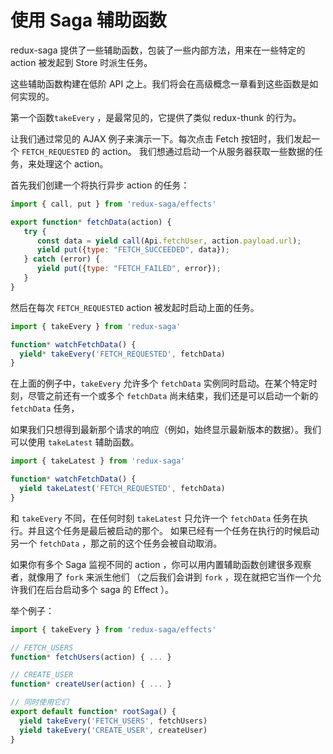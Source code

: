 # 使用 Saga 辅助函数

redux-saga 提供了一些辅助函数，包装了一些内部方法，用来在一些特定的 action 被发起到 Store 时派生任务。

这些辅助函数构建在低阶 API 之上。我们将会在高级概念一章看到这些函数是如何实现的。

第一个函数`takeEvery` ，是最常见的，它提供了类似 redux-thunk 的行为。

让我们通过常见的 AJAX 例子来演示一下。每次点击 Fetch 按钮时，我们发起一个 `FETCH_REQUESTED` 的 action。
我们想通过启动一个从服务器获取一些数据的任务，来处理这个 action。

首先我们创建一个将执行异步 action 的任务：

```javascript
import { call, put } from 'redux-saga/effects'

export function* fetchData(action) {
   try {
      const data = yield call(Api.fetchUser, action.payload.url);
      yield put({type: "FETCH_SUCCEEDED", data});
   } catch (error) {
      yield put({type: "FETCH_FAILED", error});
   }
}
```

然后在每次 `FETCH_REQUESTED` action 被发起时启动上面的任务。

```javascript
import { takeEvery } from 'redux-saga'

function* watchFetchData() {
  yield* takeEvery('FETCH_REQUESTED', fetchData)
}
```

在上面的例子中，`takeEvery` 允许多个 `fetchData` 实例同时启动。在某个特定时刻，尽管之前还有一个或多个 `fetchData`
尚未结束，我们还是可以启动一个新的 `fetchData` 任务，


如果我们只想得到最新那个请求的响应（例如，始终显示最新版本的数据）。我们可以使用 `takeLatest` 辅助函数。


```javascript
import { takeLatest } from 'redux-saga'

function* watchFetchData() {
  yield takeLatest('FETCH_REQUESTED', fetchData)
}
```

和 `takeEvery` 不同，在任何时刻 `takeLatest` 只允许一个 `fetchData` 任务在执行。并且这个任务是最后被启动的那个。
如果已经有一个任务在执行的时候启动另一个 `fetchData` ，那之前的这个任务会被自动取消。

如果你有多个 Saga 监视不同的 action ，你可以用内置辅助函数创建很多观察者，就像用了 `fork` 来派生他们
（之后我们会讲到 `fork` ，现在就把它当作一个允许我们在后台启动多个 saga 的 Effect ）。

举个例子：


```javascript
import { takeEvery } from 'redux-saga/effects'

// FETCH_USERS
function* fetchUsers(action) { ... }

// CREATE_USER
function* createUser(action) { ... }

// 同时使用它们
export default function* rootSaga() {
  yield takeEvery('FETCH_USERS', fetchUsers)
  yield takeEvery('CREATE_USER', createUser)
}
```
